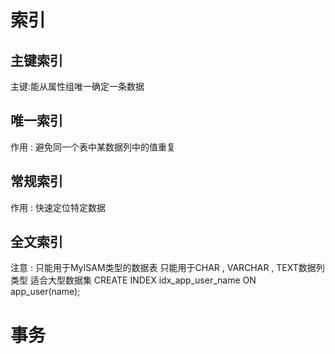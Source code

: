 # 索引
## 主键索引
主键:能从属性组唯一确定一条数据
## 唯一索引
作用 : 避免同一个表中某数据列中的值重复
## 常规索引
作用 : 快速定位特定数据
## 全文索引
注意 :
只能用于MyISAM类型的数据表
只能用于CHAR , VARCHAR , TEXT数据列类型
适合大型数据集
CREATE INDEX idx_app_user_name ON app_user(name);
# 事务
